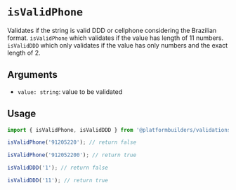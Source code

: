 # `isValidPhone`

Validates if the string is valid DDD or cellphone considering the Brazilian format.
`isValidPhone` which validates if the value has length of 11 numbers.
`isValidDDD` which only validates if the value has only numbers and the exact length of 2.

## Arguments

- `value: string`: value to be validated

## Usage

```jsx
import { isValidPhone, isValidDDD } from '@platformbuilders/validations';

isValidPhone('91205220'); // return false

isValidPhone('912052200'); // return true

isValidDDD('1'); // return false

isValidDDD('11'); // return true
```
